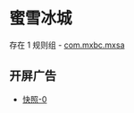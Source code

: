 # 蜜雪冰城

存在 1 规则组 - [com.mxbc.mxsa](/src/apps/com.mxbc.mxsa.ts)

## 开屏广告

- [快照-0](https://gkd-kit.songe.li/import/12840093)
